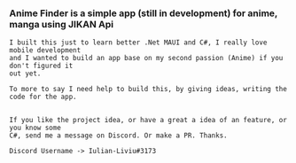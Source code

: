 ### Anime Finder is a simple app (still in development) for anime, manga using JIKAN Api

	I built this just to learn better .Net MAUI and C#, I really love mobile development 
	and I wanted to build an app base on my second passion (Anime) if you don't figured it 
	out yet.

	To more to say I need help to build this, by giving ideas, writing the code for the app.


	If you like the project idea, or have a great a idea of an feature, or you know some 
	C#, send me a message on Discord. Or make a PR. Thanks.

	Discord Username -> Iulian-Liviu#3173 

